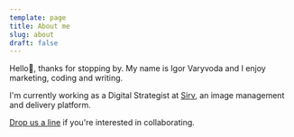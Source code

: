 ```yaml
---
template: page
title: About me
slug: about
draft: false
---
```

Hello👋, thanks for stopping by. My name is Igor Varyvoda and I enjoy marketing, coding and writing.

I'm currently working as a Digital Strategist at [Sirv](https://sirv.com), an image management and delivery platform.

[Drop us a line](https://sirv.com/contact/) if you're interested in collaborating.
